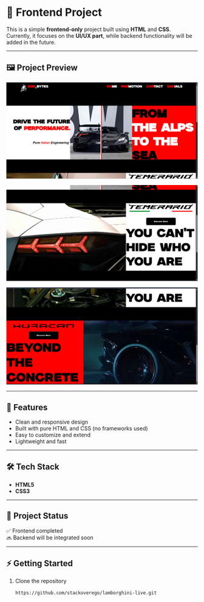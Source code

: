 # 🚀 Frontend Project

This is a simple **frontend-only** project built using **HTML** and **CSS**.  
Currently, it focuses on the **UI/UX part**, while backend functionality will be added in the future.  

---

## 🖼️ Project Preview

<p align="center">
  <img src="./ss/first.png" alt="Homepage Screenshot" width="800"/>
</p>

<p align="center">
  <img src="./ss/second.png" alt="About Section Screenshot" width="800"/>
</p>

<p align="center">
  <img src="./ss/third.png" alt="Contact Section Screenshot" width="800"/>
</p>

---

## 📌 Features
- Clean and responsive design  
- Built with pure HTML and CSS (no frameworks used)  
- Easy to customize and extend  
- Lightweight and fast  

---

## 🛠️ Tech Stack
- **HTML5**  
- **CSS3**  

---

## 📂 Project Status
✅ Frontend completed  
🔜 Backend will be integrated soon  

---

## ⚡ Getting Started
1. Clone the repository  
   ```bash
   https://github.com/stackoverego/lamborghini-live.git
